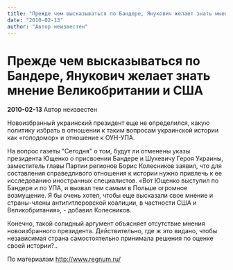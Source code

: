 ```yaml
---
title: "Прежде чем высказываться по Бандере, Янукович желает знать мнение Великобритании и США"
date: "2010-02-13"
author: "Автор неизвестен"
---
```


# Прежде чем высказываться по Бандере, Янукович желает знать мнение Великобритании и США

**2010-02-13** Автор неизвестен

Новоизбранный украинский президент еще не определился, какую политику избрать в отношении к таким вопросам украинской истории как «голодомор» и отношение к ОУН-УПА.

На вопрос газеты "Сегодня" о том, будут ли отменены указы президента Ющенко о присвоении Бандере и Шухевичу Героя Украины, заместитель главы Партии регионов Борис Колесников заявил, что для составления справедливого отношения к истории нужно привлечь к ее исследованию иностранных специалистов. «Вот Ющенко выступил по Бандере и по УПА, и вызвал тем самым в Польше огромное возмущение. Я бы очень хотел, чтобы еще высказали свое мнение и страны-члены антигитлеровской коалиции, в частности США и Великобритания», - добавил Колесников.

Конечно, такой солидный аргумент объясняет отсутствие мнения новоизбранного президента. Действительно, где ж это видано, чтобы независимая страна самостоятельно принимала решения по оценке своей истории?..

По материалам http://www.regnum.ru/